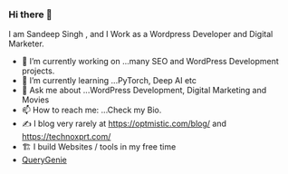 ### Hi there 👋

I am Sandeep Singh , and I Work as a Wordpress Developer and Digital Marketer.

- 🔭 I’m currently working on ...many SEO and WordPress Development projects.
- 🌱 I’m currently learning ...PyTorch, Deep AI etc
- 💬 Ask me about ...WordPress Development, Digital Marketing and Movies
- 📫 How to reach me: ...Check my Bio.
- ✍️ I blog very rarely at https://optmistic.com/blog/ and https://technoxprt.com/
- 🏗️ I build Websites / tools in my free time
  <li><a href="https://sqlgenie-co.web.app" rel="nofollow">QueryGenie</a></li>




